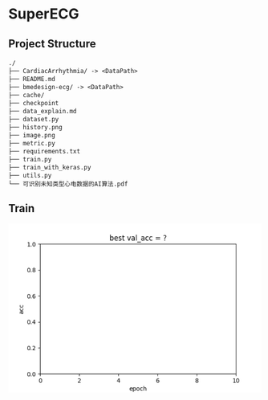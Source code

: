 # SuperECG

## Project Structure

```
./
├── CardiacArrhythmia/ -> <DataPath>
├── README.md
├── bmedesign-ecg/ -> <DataPath>
├── cache/
├── checkpoint
├── data_explain.md
├── dataset.py
├── history.png
├── image.png
├── metric.py
├── requirements.txt
├── train.py
├── train_with_keras.py
├── utils.py
└── 可识别未知类型心电数据的AI算法.pdf
```

## Train
![](history.png)